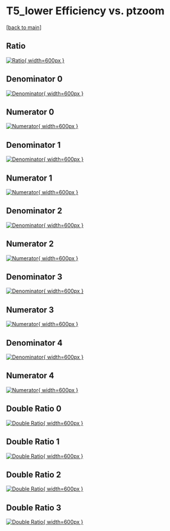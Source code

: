 # T5_lower Efficiency vs. ptzoom

[[back to main](./)]



## Ratio

[![Ratio](../mtv/var/T5_lower_xtr_11_0_eff_ptzoom.png){ width=600px }](../mtv/var/T5_lower_xtr_11_0_eff_ptzoom.pdf)

## Denominator 0

[![Denominator](../mtv/den/T5_lower_xtr_11_0_eff_ptzoom_den0.png){ width=600px }](../mtv/den/T5_lower_xtr_11_0_eff_ptzoom_den0.pdf)

## Numerator 0

[![Numerator](../mtv/num/T5_lower_xtr_11_0_eff_ptzoom_num0.png){ width=600px }](../mtv/num/T5_lower_xtr_11_0_eff_ptzoom_num0.pdf)

## Denominator 1

[![Denominator](../mtv/den/T5_lower_xtr_11_0_eff_ptzoom_den1.png){ width=600px }](../mtv/den/T5_lower_xtr_11_0_eff_ptzoom_den1.pdf)

## Numerator 1

[![Numerator](../mtv/num/T5_lower_xtr_11_0_eff_ptzoom_num1.png){ width=600px }](../mtv/num/T5_lower_xtr_11_0_eff_ptzoom_num1.pdf)

## Denominator 2

[![Denominator](../mtv/den/T5_lower_xtr_11_0_eff_ptzoom_den2.png){ width=600px }](../mtv/den/T5_lower_xtr_11_0_eff_ptzoom_den2.pdf)

## Numerator 2

[![Numerator](../mtv/num/T5_lower_xtr_11_0_eff_ptzoom_num2.png){ width=600px }](../mtv/num/T5_lower_xtr_11_0_eff_ptzoom_num2.pdf)

## Denominator 3

[![Denominator](../mtv/den/T5_lower_xtr_11_0_eff_ptzoom_den3.png){ width=600px }](../mtv/den/T5_lower_xtr_11_0_eff_ptzoom_den3.pdf)

## Numerator 3

[![Numerator](../mtv/num/T5_lower_xtr_11_0_eff_ptzoom_num3.png){ width=600px }](../mtv/num/T5_lower_xtr_11_0_eff_ptzoom_num3.pdf)

## Denominator 4

[![Denominator](../mtv/den/T5_lower_xtr_11_0_eff_ptzoom_den4.png){ width=600px }](../mtv/den/T5_lower_xtr_11_0_eff_ptzoom_den4.pdf)

## Numerator 4

[![Numerator](../mtv/num/T5_lower_xtr_11_0_eff_ptzoom_num4.png){ width=600px }](../mtv/num/T5_lower_xtr_11_0_eff_ptzoom_num4.pdf)

## Double Ratio 0

[![Double Ratio](../mtv/ratio/T5_lower_xtr_11_0_eff_ptzoom_ratio0.png){ width=600px }](../mtv/ratio/T5_lower_xtr_11_0_eff_ptzoom_ratio0.pdf)

## Double Ratio 1

[![Double Ratio](../mtv/ratio/T5_lower_xtr_11_0_eff_ptzoom_ratio1.png){ width=600px }](../mtv/ratio/T5_lower_xtr_11_0_eff_ptzoom_ratio1.pdf)

## Double Ratio 2

[![Double Ratio](../mtv/ratio/T5_lower_xtr_11_0_eff_ptzoom_ratio2.png){ width=600px }](../mtv/ratio/T5_lower_xtr_11_0_eff_ptzoom_ratio2.pdf)

## Double Ratio 3

[![Double Ratio](../mtv/ratio/T5_lower_xtr_11_0_eff_ptzoom_ratio3.png){ width=600px }](../mtv/ratio/T5_lower_xtr_11_0_eff_ptzoom_ratio3.pdf)

